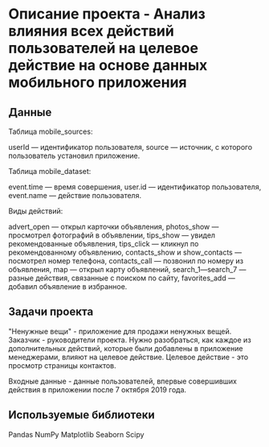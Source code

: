 # Описание проекта - Анализ влияния всех действий пользователей на целевое действие на основе данных мобильного приложения

## Данные


Таблица mobile_sources:

userId — идентификатор пользователя,
source — источник, с которого пользователь установил приложение.


Таблица mobile_dataset:

event.time — время совершения,
user.id — идентификатор пользователя,
event.name — действие пользователя.

Виды действий:

advert_open — открыл карточки объявления,
photos_show — просмотрел фотографий в объявлении,
tips_show — увидел рекомендованные объявления,
tips_click — кликнул по рекомендованному объявлению,
contacts_show и show_contacts — посмотрел номер телефона,
contacts_call — позвонил по номеру из объявления,
map — открыл карту объявлений,
search_1—search_7 — разные действия, связанные с поиском по сайту,
favorites_add — добавил объявление в избранное.

## Задачи проекта
"Ненужные вещи" - приложение для продажи ненужных вещей. Заказчик - руководители проекта. Нужно разобраться, как каждое из дополнительных действий, которые были добавлены в приложение менеджерами, влияют на целевое действие. Целевое действие - это просмотр страницы контактов.

Входные данные - данные пользователей, впервые совершивших действия в приложении после 7 октября 2019 года.



## Используемые библиотеки
Pandas
NumPy
Matplotlib
Seaborn
Scipy